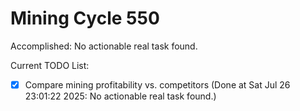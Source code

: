 # Mining Cycle 550

Accomplished: No actionable real task found.

Current TODO List:

- [x] Compare mining profitability vs. competitors  (Done at Sat Jul 26 23:01:22 2025: No actionable real task found.)